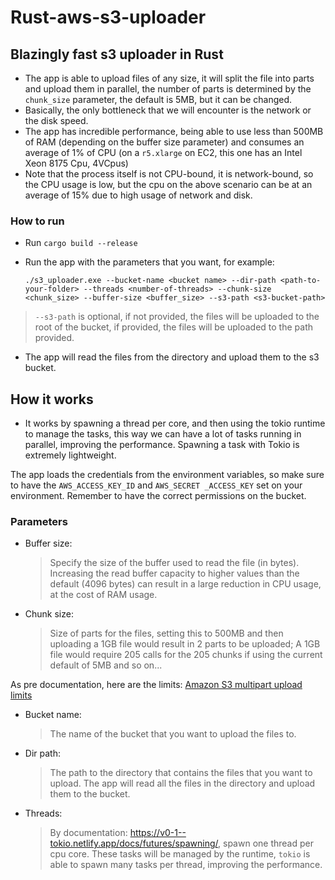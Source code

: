 # Rust-aws-s3-uploader

## Blazingly fast s3 uploader in Rust

- The app is able to upload files of any size, it will split the file into parts and upload them in parallel, the number of
  parts is determined by the `chunk_size` parameter, the default is 5MB, but it can be changed.
- Basically, the only bottleneck that we will encounter is the network or the disk speed.
- The app has incredible performance, being able to use less than 500MB of RAM (depending on the buffer size parameter)
and consumes an average of 1% of CPU (on a `r5.xlarge` on EC2, this one has an Intel Xeon 8175 Cpu, 4VCpus)
- Note that the process itself is not CPU-bound, it is network-bound, so the CPU usage is low, but the cpu on the above scenario
can be at an average of 15% due to high usage of network and disk.

### How to run

- Run `cargo build --release`
- Run the app with the parameters that you want, for example:

    `./s3_uploader.exe --bucket-name <bucket name> --dir-path <path-to-your-folder> --threads <number-of-threads> --chunk-size <chunk_size> --buffer-size <buffer_size> --s3-path <s3-bucket-path>`
>`--s3-path` is optional, if not provided, the files will be uploaded to the root of the bucket, if provided, the files will be uploaded to the path provided.
- The app will read the files from the directory and upload them to the s3 bucket.

## How it works

- It works by spawning a thread per core, and then using the tokio runtime to manage the tasks, this way we can have a lot of
  tasks running in parallel, improving the performance. Spawning a task with Tokio is extremely lightweight.

The app loads the credentials from the environment variables, so make sure to have the `AWS_ACCESS_KEY_ID` and `AWS_SECRET
_ACCESS_KEY` set on your environment. Remember to have the correct permissions on the bucket.

### Parameters

- Buffer size:

    >Specify the size of the buffer used to read the file (in bytes).
Increasing the read buffer capacity to higher values than the default (4096 bytes) can result in a large
reduction in CPU usage, at the cost of RAM usage.

- Chunk size:

    >Size of parts for the files, setting this to 500MB and then uploading a 1GB file would result in 2 parts to be
uploaded; A 1GB file would require 205 calls for the 205 chunks if using the current default of 5MB and so on...

As pre documentation, here are the limits:  [Amazon S3 multipart upload limits](https://docs.aws.amazon.com/AmazonS3/latest/userguide/qfacts.html)

- Bucket name:

    >The name of the bucket that you want to upload the files to.

- Dir path:

    >The path to the directory that contains the files that you want to upload. The app will read all the files in the
directory and upload them to the bucket.

- Threads:

    >By documentation: https://v0-1--tokio.netlify.app/docs/futures/spawning/, spawn one thread per cpu core. These tasks will
be managed by the runtime, `tokio` is able to spawn many tasks per thread, improving the performance.